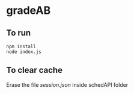 # gradeAB

## To run
```npm install```  
```node index.js```  

## To clear cache
Erase the file _session.json_ inside schedAPI folder
